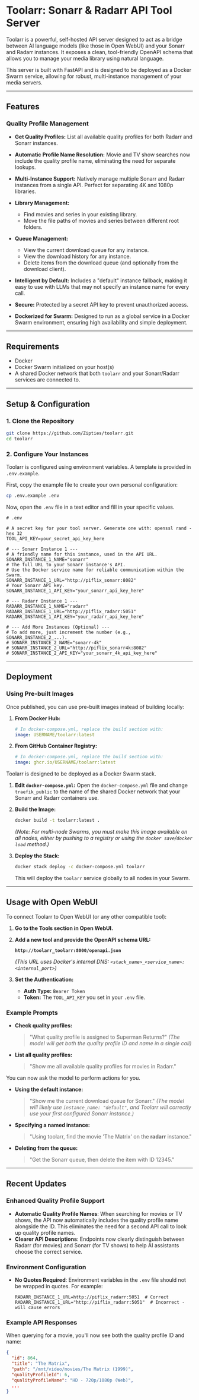 # Toolarr: Sonarr & Radarr API Tool Server

Toolarr is a powerful, self-hosted API server designed to act as a bridge between AI language models (like those in Open WebUI) and your Sonarr and Radarr instances. It exposes a clean, tool-friendly OpenAPI schema that allows you to manage your media library using natural language.

This server is built with FastAPI and is designed to be deployed as a Docker Swarm service, allowing for robust, multi-instance management of your media servers.

---

## Features

### Quality Profile Management
- **Get Quality Profiles:** List all available quality profiles for both Radarr and Sonarr instances.
- **Automatic Profile Name Resolution:** Movie and TV show searches now include the quality profile name, eliminating the need for separate lookups.

- **Multi-Instance Support:** Natively manage multiple Sonarr and Radarr instances from a single API. Perfect for separating 4K and 1080p libraries.
- **Library Management:**
    - Find movies and series in your existing library.
    - Move the file paths of movies and series between different root folders.
- **Queue Management:**
    - View the current download queue for any instance.
    - View the download history for any instance.
    - Delete items from the download queue (and optionally from the download client).
- **Intelligent by Default:** Includes a "default" instance fallback, making it easy to use with LLMs that may not specify an instance name for every call.
- **Secure:** Protected by a secret API key to prevent unauthorized access.
- **Dockerized for Swarm:** Designed to run as a global service in a Docker Swarm environment, ensuring high availability and simple deployment.

---

## Requirements

- Docker
- Docker Swarm initialized on your host(s)
- A shared Docker network that both `toolarr` and your Sonarr/Radarr services are connected to.

---

## Setup & Configuration

### 1. Clone the Repository

```bash
git clone https://github.com/Zipties/toolarr.git
cd toolarr
```

### 2. Configure Your Instances

Toolarr is configured using environment variables. A template is provided in `.env.example`.

First, copy the example file to create your own personal configuration:

```bash
cp .env.example .env
```

Now, open the `.env` file in a text editor and fill in your specific values.

```dotenv
# .env

# A secret key for your tool server. Generate one with: openssl rand -hex 32
TOOL_API_KEY=your_secret_api_key_here

# --- Sonarr Instance 1 ---
# A friendly name for this instance, used in the API URL.
SONARR_INSTANCE_1_NAME="sonarr"
# The full URL to your Sonarr instance's API.
# Use the Docker service name for reliable communication within the Swarm.
SONARR_INSTANCE_1_URL="http://piflix_sonarr:8082"
# Your Sonarr API key.
SONARR_INSTANCE_1_API_KEY="your_sonarr_api_key_here"

# --- Radarr Instance 1 ---
RADARR_INSTANCE_1_NAME="radarr"
RADARR_INSTANCE_1_URL="http://piflix_radarr:5051"
RADARR_INSTANCE_1_API_KEY="your_radarr_api_key_here"

# --- Add More Instances (Optional) ---
# To add more, just increment the number (e.g., SONARR_INSTANCE_2_...).
# SONARR_INSTANCE_2_NAME="sonarr-4k"
# SONARR_INSTANCE_2_URL="http://piflix_sonarr4k:8082"
# SONARR_INSTANCE_2_API_KEY="your_sonarr_4k_api_key_here"
```

---

## Deployment

### Using Pre-built Images

Once published, you can use pre-built images instead of building locally:

1. **From Docker Hub:**
   ```yaml
   # In docker-compose.yml, replace the build section with:
   image: USERNAME/toolarr:latest
   ```

2. **From GitHub Container Registry:**
   ```yaml
   # In docker-compose.yml, replace the build section with:
   image: ghcr.io/USERNAME/toolarr:latest
   ```


Toolarr is designed to be deployed as a Docker Swarm stack.

1.  **Edit `docker-compose.yml`:** Open the `docker-compose.yml` file and change `traefik_public` to the name of the shared Docker network that your Sonarr and Radarr containers use.

2.  **Build the Image:**
    ```bash
    docker build -t toolarr:latest .
    ```
    *(Note: For multi-node Swarms, you must make this image available on all nodes, either by pushing to a registry or using the `docker save`/`docker load` method.)*

3.  **Deploy the Stack:**
    ```bash
    docker stack deploy -c docker-compose.yml toolarr
    ```
    This will deploy the `toolarr` service globally to all nodes in your Swarm.

---

## Usage with Open WebUI

To connect Toolarr to Open WebUI (or any other compatible tool):

1.  **Go to the Tools section in Open WebUI.**
2.  **Add a new tool and provide the OpenAPI schema URL:**

    **`http://toolarr_toolarr:8000/openapi.json`**

    *(This URL uses Docker's internal DNS: `<stack_name>_<service_name>:<internal_port>`)*

3.  **Set the Authentication:**
    -   **Auth Type:** `Bearer Token`
    -   **Token:** The `TOOL_API_KEY` you set in your `.env` file.

### Example Prompts

-   **Check quality profiles:**
    > "What quality profile is assigned to Superman Returns?"
    > *(The model will get both the quality profile ID and name in a single call)*

-   **List all quality profiles:**
    > "Show me all available quality profiles for movies in Radarr."

You can now ask the model to perform actions for you.

-   **Using the default instance:**
    > "Show me the current download queue for Sonarr."
    > *(The model will likely use `instance_name: "default"`, and Toolarr will correctly use your first configured Sonarr instance.)*

-   **Specifying a named instance:**
    > "Using toolarr, find the movie 'The Matrix' on the **radarr** instance."

-   **Deleting from the queue:**
    > "Get the Sonarr queue, then delete the item with ID 12345."

---

## Recent Updates

### Enhanced Quality Profile Support
- **Automatic Quality Profile Names**: When searching for movies or TV shows, the API now automatically includes the quality profile name alongside the ID. This eliminates the need for a second API call to look up quality profile names.
- **Clearer API Descriptions**: Endpoints now clearly distinguish between Radarr (for movies) and Sonarr (for TV shows) to help AI assistants choose the correct service.

### Environment Configuration
- **No Quotes Required**: Environment variables in the `.env` file should not be wrapped in quotes. For example:
  ```
  RADARR_INSTANCE_1_URL=http://piflix_radarr:5051  # Correct
  RADARR_INSTANCE_1_URL="http://piflix_radarr:5051"  # Incorrect - will cause errors
  ```

### Example API Responses

When querying for a movie, you'll now see both the quality profile ID and name:
```json
{
  "id": 864,
  "title": "The Matrix",
  "path": "/mnt/video/movies/The Matrix (1999)",
  "qualityProfileId": 6,
  "qualityProfileName": "HD - 720p/1080p (Web)",
  ...
}
```

